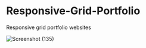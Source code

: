 # Responsive-Grid-Portfolio
Responsive grid portfolio websites

![Screenshot (135)](https://user-images.githubusercontent.com/98330141/228870128-c7de21c7-58ce-4234-a1c3-cf930aaf2944.png)
